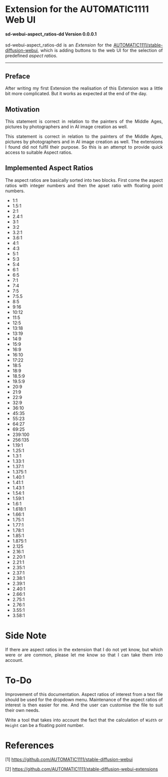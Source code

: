 
# Extension for the AUTOMATIC1111 Web UI
#### sd-webui-aspect_ratios-dd Version 0.0.0.1

<p align="justify">sd-webui-aspect_ratios-dd is an <i>Extension</i> for the <a href="https://github.com/AUTOMATIC1111/stable-diffusion-webui">AUTOMATIC1111/stable-diffusion-webui</a>, which is adding buttons to the web UI for the selection of predefined <i>aspect ratios</i>.</p>

---

## Preface

<p align="justify">After writing my first Extension the realisation of this Extension was a little bit more complicated. But it works as expected at the end of the day.</p>

## Motivation

<p align="justify">This statement is correct in relation to the painters of the Middle Ages, pictures by photographers and in AI image creation as well.</p>

<p align="justify">This statement is correct in relation to the painters of the Middle Ages, pictures by photographers and in AI image creation as well. The extensions I found did not fulfil their purpose. So this is an attempt to provide quick access to suitable Aspect ratios.</p>

## Implemented Aspect Ratios

<p align="justify">The aspect ratios are basically sorted into two blocks. First come the aspect ratios with integer numbers and then the apset ratio with floating point numbers.</p>

* 1:1
* 1.5:1
* 2:1
* 2.4:1
* 3:1
* 3:2
* 3.2:1
* 3.6:1
* 4:1
* 4:3
* 5:1
* 5:3
* 5:4
* 6:1
* 6:5
* 7:1
* 7:4
* 7:5
* 7:5.5
* 8:5
* 9:16
* 10:12
* 11:5
* 12:5
* 13:18
* 13:19
* 14:9
* 15:9
* 16:9
* 16:10
* 17:22
* 18:5
* 18:9
* 18.5:9
* 19.5:9
* 20:9
* 21:9
* 22:9
* 32:9
* 36:10
* 45:35
* 55:23
* 64:27
* 69:25
* 239:100
* 256:135
* 1.19:1
* 1.25:1
* 1.3:1
* 1.33:1
* 1.37:1
* 1.375:1
* 1.40:1
* 1.41:1
* 1.43:1
* 1.54:1
* 1.59:1
* 1.6:1
* 1.618:1
* 1.66:1
* 1.75:1
* 1.77:1
* 1.78:1
* 1.85:1
* 1.875:1
* 2.125
* 2.16:1
* 2.20:1
* 2.21:1
* 2.35:1
* 2.37:1
* 2.38:1
* 2.39:1
* 2.40:1
* 2.66:1
* 2.75:1
* 2.76:1
* 3.55:1
* 3.58:1

# Side Note

<p align="justify">If there are aspect ratios in the extension that I do not yet know, but which were or are common, please let me know so that I can take them into account.</p>  

# To-Do

<p align="justify">Improvement of this documentation. Aspect ratios of interest from a text file should be used for the dropdown menu. Maintenance of the aspect ratios of interest is then easier for me. And the user can customise the file to suit their own needs.</p>   

<p align="justify">Write a tool that takes into account the fact that the calculation of <code>Width</code> or <code>Height</code> can be a floating point number.</p>   

# References

[1] https://github.com/AUTOMATIC1111/stable-diffusion-webui

[2] https://github.com/AUTOMATIC1111/stable-diffusion-webui-extensions
